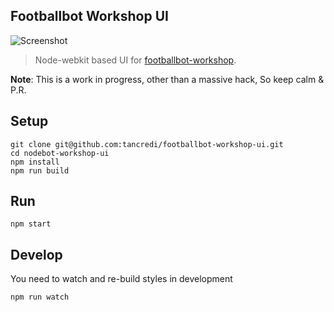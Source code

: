 ## Footballbot Workshop UI

![Screenshot](http://oi61.tinypic.com/2ecokk9.jpg)

> Node-webkit based UI for [footballbot-workshop](https://github.com/tableflip/footballbot-workshop).

**Note**: This is a work in progress, other than a massive hack, So keep calm & P.R.

## Setup

```
git clone git@github.com:tancredi/footballbot-workshop-ui.git
cd nodebot-workshop-ui
npm install
npm run build
```

## Run

```
npm start
```

## Develop

You need to watch and re-build styles in development

```
npm run watch
```